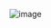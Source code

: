 ![image](https://user-images.githubusercontent.com/109399653/234743025-dfa11db8-a4b6-4112-aac7-d269f6695828.png)

